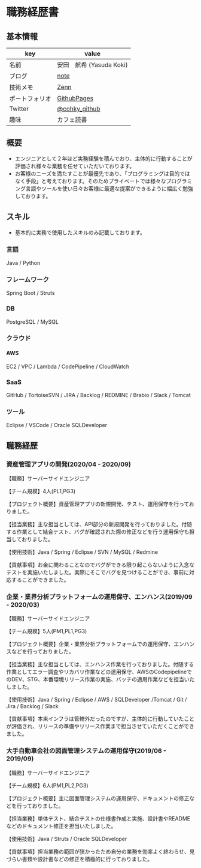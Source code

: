 # 職務経歴書

## 基本情報

|key|value|
|---|-----|
|名前|安田　航希 (Yasuda Koki)|
|ブログ|[note](https://note.com/cohky)|
|技術メモ|[Zenn](https://zenn.dev/cohky)|
|ポートフォリオ|[GithubPages](https://cohky16.github.io/)|
|Twitter|[@cohky_github](https://twitter.com/cohky_github)|
|趣味|カフェ読書|

## 概要
- エンジニアとして２年ほど実務経験を積んでおり、主体的に行動することが評価され様々な業務を任せていただいております。
- お客様のニーズを満たすことが最優先であり、「プログラミングは目的ではなく手段」と考えております。そのためプライベートでは様々なプログラミング言語やツールを使い日々お客様に最適な提案ができるように幅広く勉強しております。

## スキル
- 基本的に実務で使用したスキルのみ記載しております。

### 言語
Java / Python

### フレームワーク
Spring Boot / Struts

### DB
PostgreSQL / MySQL

### クラウド
#### AWS
EC2 / VPC / Lambda / CodePipeline / CloudWatch

### SaaS
GitHub / TortoiseSVN / JIRA / Backlog / REDMINE / Brabio / Slack / Tomcat

### ツール
Eclipse / VSCode / Oracle SQLDeveloper

## 職務経歴

### 資産管理アプリの開発(2020/04 - 2020/09)

【職務】サーバーサイドエンジニア

【チーム規模】4人(PL1,PG3)

【プロジェクト概要】資産管理アプリの新規開発、テスト、運用保守を行っておりました。

【担当業務】主な担当としては、API部分の新規開発を行っておりました。付随する作業として結合テスト、バグが確認された際の修正などを行う運用保守も担当しておりました。

【使用技術】Java / Spring / Eclipse / SVN / MySQL / Redmine

【貢献事項】お金に関わることなのでバグができる限り起こらないように入念なテストを実施いたしました。実際にそこでバグを見つけることができ、事前に対応することができました。

### 企業・業界分析プラットフォームの運用保守、エンハンス(2019/09 - 2020/03)

【職務】サーバーサイドエンジニア

【チーム規模】5人(PM1,PL1,PG3)

【プロジェクト概要】企業・業界分析プラットフォームでの運用保守、エンハンスなどを行っておりました。

【担当業務】主な担当としては、エンハンス作業を行っておりました。付随する作業としてエラー調査やリカバリ作業などの運用保守、AWSのCodepipelineでのDEV、STG、本番環境リリース作業の実施、バッチの適用作業などを担当いたしました。

【使用技術】Java / Spring / Eclipse / AWS / SQLDeveloper /Tomcat / Git / Jira / Backlog / Slack

【貢献事項】本来インフラは管轄外だったのですが、主体的に行動していたことが評価され、リリースの準備やリリース作業まで担当させていただくことができました。


### 大手自動車会社の図面管理システムの運用保守(2019/06 - 2019/09)

【職務】サーバーサイドエンジニア

【チーム規模】6人(PM1,PL2,PG3)

【プロジェクト概要】主に図面管理システムの運用保守、ドキュメントの修正などを行っておりました。

【担当業務】単体テスト、結合テストの仕様書作成と実施、設計書やREADMEなどのドキュメント修正を担当いたしました。

【使用技術】Java / Struts / Oracle SQLDeveloper

【貢献事項】担当業務の範囲が狭かったため自分の業務を効率よく終わらせ、見づらい書類や設計書などの修正を積極的に行っておりました。


